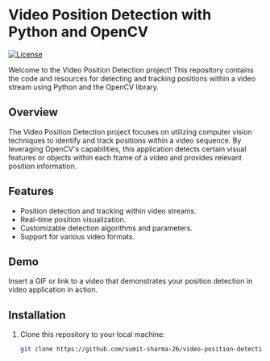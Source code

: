 
# Video Position Detection with Python and OpenCV

[![License](https://img.shields.io/badge/License-MIT-blue.svg)](LICENSE)

Welcome to the Video Position Detection project! This repository contains the code and resources for detecting and tracking positions within a video stream using Python and the OpenCV library.

## Overview

The Video Position Detection project focuses on utilizing computer vision techniques to identify and track positions within a video sequence. By leveraging OpenCV's capabilities, this application detects certain visual features or objects within each frame of a video and provides relevant position information.

## Features

- Position detection and tracking within video streams.
- Real-time position visualization.
- Customizable detection algorithms and parameters.
- Support for various video formats.

## Demo

Insert a GIF or link to a video that demonstrates your position detection in video application in action.

## Installation

1. Clone this repository to your local machine:

   ```bash
   git clone https://github.com/sumit-sharma-26/video-position-detection.git
